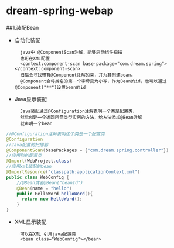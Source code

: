 # dream-spring-webap


##1.装配Bean
* 自动化装配

        java中 @ComponentScan注解，能够启动组件扫描
        也可在XML配置
        <context:component-scan base-package="com.dream.spring"></context:component-scan>
        扫描会寻找带有@Component注解的类，并为其创建bean。
        @Component会将类名的第一个字母变为小写，作为Bean的id，也可以通过@Component("**")设置bean的id
        
* Java显示装配

        Java装配通过@Configuration注解表明一个类是配置类，
        然后创建一个返回所需类型实例的方法，给方法添加@Bean注解
        就声明一个bean

```Java
//@Configuration注解表明这个类是一个配置类
@Configuration
//Java配置的扫描器
@ComponentScan(basePackages = {"com.dream.spring.controller"})
//应用别的配置类
@Import(WebProject.class)
//应用xml装配的bean
@ImportResource("classpath:applicationContext.xml")
public class WebConfig {
    //@Bean或者@Bean("beanId")
    @Bean(name = "hello")
    public HelloWord helloWord(){
      return new HelloWord();
    }
}
```
        
* XML显示装配

        可以在XML 引用java配置类
        <bean class="WebConfig"></bean>     
        
        


